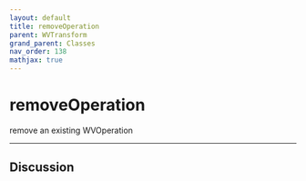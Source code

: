 ```yaml
---
layout: default
title: removeOperation
parent: WVTransform
grand_parent: Classes
nav_order: 138
mathjax: true
---
```


#  removeOperation

remove an existing WVOperation


---

## Discussion

  
